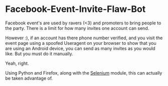 # Facebook-Event-Invite-Flaw-Bot

Facebook event's are used by ravers (<3) and promoters to bring people to the party.
There is a limit for how many invites one account can send. 

However :), if an account has there phone number verified, and you visit the event page using a spoofed Useragent on your browser to show that you are using an Android device, you can send as many invites as you would like.
But you must do it manually.

Yeah, right.

Using Python and Firefox, along with the <a href="https://pypi.python.org/pypi/selenium">Selenium</a> module, this can actually be taken advantage of.

